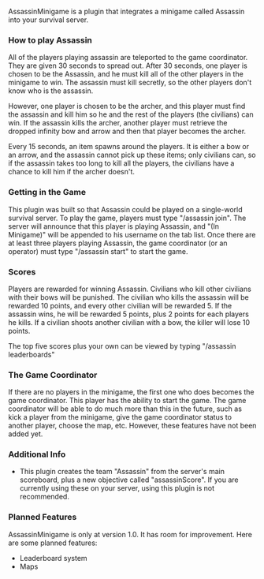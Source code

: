 AssassinMinigame is a plugin that integrates a minigame called Assassin into your survival server.

### How to play Assassin
All of the players playing assassin are teleported to the game coordinator. They are given 30 seconds to spread out.
After 30 seconds, one player is chosen to be the Assassin, and he must kill all of the other players in the minigame to
win. The assassin must kill secretly, so the other players don't know who is the assassin.

However, one player is chosen to be the archer, and this player must find the assassin and kill him so he and the rest
of the players (the civilians) can win. If the assassin kills the archer, another player must retrieve the dropped
infinity bow and arrow and then that player becomes the archer.

Every 15 seconds, an item spawns around the players. It is either a bow or an arrow, and the assassin cannot pick up
these items; only civilians can, so if the assassin takes too long to kill all the players, the civilians have a chance
to kill him if the archer doesn't.

### Getting in the Game
This plugin was built so that Assassin could be played on a single-world survival server. To play the game, players must
type "/assassin join". The server will announce that this player is playing Assassin, and "(In Minigame)" will be
appended to his username on the tab list. Once there are at least three players playing Assassin, the game coordinator
(or an operator) must type "/assassin start" to start the game.

### Scores
Players are rewarded for winning Assassin. Civilians who kill other civilians with their bows will be punished. The
civilian who kills the assassin will be rewarded 10 points, and every other civilian will be rewarded 5. If the assassin
wins, he will be rewarded 5 points, plus 2 points for each players he kills. If a civilian shoots another civilian with
a bow, the killer will lose 10 points.

The top five scores plus your own can be viewed by typing "/assassin leaderboards"

### The Game Coordinator
If there are no players in the minigame, the first one who does becomes the game coordinator. This player has the
ability to start the game. The game coordinator will be able to do much more than this in the future, such as kick a
player from the minigame, give the game coordinator status to another player, choose the map, etc. However, these
features have not been added yet.

### Additional Info
* This plugin creates the team "Assassin" from the server's main scoreboard, plus a new objective called
"assassinScore". If you are currently using these on your server, using this plugin is not recommended.

### Planned Features
AssassinMinigame is only at version 1.0. It has room for improvement. Here are some planned features:

* Leaderboard system
* Maps